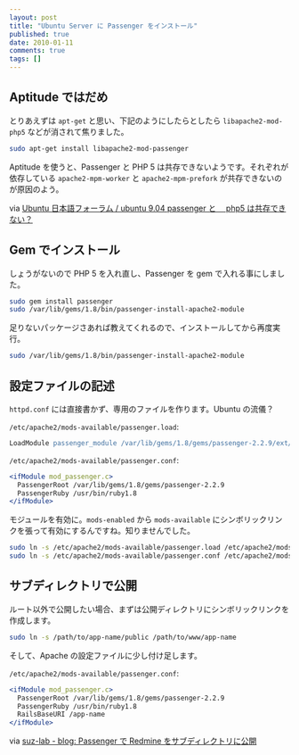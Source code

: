 ```yaml
---
layout: post
title: "Ubuntu Server に Passenger をインストール"
published: true
date: 2010-01-11
comments: true
tags: []
---
```


## Aptitude ではだめ

とりあえずは `apt-get` と思い、下記のようにしたらとしたら `libapache2-mod-php5` などが消されて焦りました。

```sh
sudo apt-get install libapache2-mod-passenger
```

Aptitude を使うと、Passenger と PHP 5 は共存できないようです。それぞれが依存している `apache2-mpm-worker` と `apache2-mpm-prefork` が共存できないのが原因のよう。

via [Ubuntu 日本語フォーラム / ubuntu 9.04 passenger と　 php5 は共存できない？](https://forums.ubuntulinux.jp/viewtopic.php?id=5341)

## Gem でインストール

しょうがないので PHP 5 を入れ直し、Passenger を gem で入れる事にしました。

```sh
sudo gem install passenger
sudo /var/lib/gems/1.8/bin/passenger-install-apache2-module
```

足りないパッケージさあれば教えてくれるので、インストールしてから再度実行。

```sh
sudo /var/lib/gems/1.8/bin/passenger-install-apache2-module
```

## 設定ファイルの記述

`httpd.conf` には直接書かず、専用のファイルを作ります。Ubuntu の流儀？

`/etc/apache2/mods-available/passenger.load`:

```apache
LoadModule passenger_module /var/lib/gems/1.8/gems/passenger-2.2.9/ext/apache2/mod_passenger.so
```

`/etc/apache2/mods-available/passenger.conf`:

```apache
<ifModule mod_passenger.c>
  PassengerRoot /var/lib/gems/1.8/gems/passenger-2.2.9
  PassengerRuby /usr/bin/ruby1.8
</ifModule>
```

モジュールを有効に。`mods-enabled` から `mods-available` にシンボリックリンクを張って有効にするんですね。知りませんでした。

```sh
sudo ln -s /etc/apache2/mods-available/passenger.load /etc/apache2/mods-enabled/passenger.load
sudo ln -s /etc/apache2/mods-available/passenger.conf /etc/apache2/mods-enabled/passenger.conf
```

## サブディレクトリで公開

ルート以外で公開したい場合、まずは公開ディレクトリにシンボリックリンクを作成します。

```sh
sudo ln -s /path/to/app-name/public /path/to/www/app-name
```

そして、Apache の設定ファイルに少し付け足します。

`/etc/apache2/mods-available/passenger.conf`:

```apache
<ifModule mod_passenger.c>
  PassengerRoot /var/lib/gems/1.8/gems/passenger-2.2.9
  PassengerRuby /usr/bin/ruby1.8
  RailsBaseURI /app-name
</ifModule>
```

via [suz-lab - blog: Passenger で Redmine をサブディレクトリに公開](http://blog.suz-lab.com/2009/05/passengerredmine.html)
